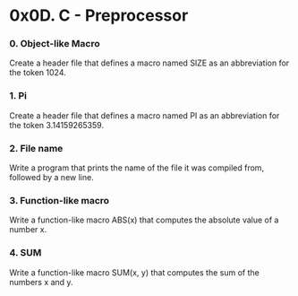 # 0x0D. C - Preprocessor

### 0. Object-like Macro
Create a header file that defines a macro named SIZE as an abbreviation for the token 1024.
### 1. Pi 
Create a header file that defines a macro named PI as an abbreviation for the token 3.14159265359.
### 2. File name
Write a program that prints the name of the file it was compiled from, followed by a new line.
### 3. Function-like macro
Write a function-like macro ABS(x) that computes the absolute value of a number x.
### 4. SUM
Write a function-like macro SUM(x, y) that computes the sum of the numbers x and y.
